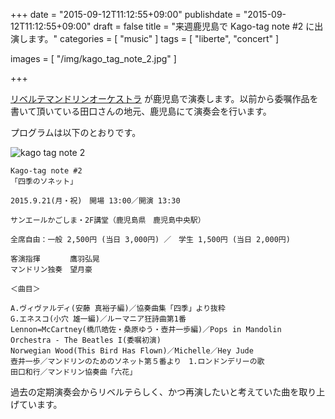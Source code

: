 +++
date = "2015-09-12T11:12:55+09:00"
publishdate = "2015-09-12T11:12:55+09:00"
draft = false
title = "来週鹿児島で Kago-tag note #2 に出演します。"
categories = [ "music" ]
tags = [ "liberte", "concert" ]

images = [ "/img/kago_tag_note_2.jpg" ]

+++

[リベルテマンドリンオーケストラ](http://www.liberte-mandolin.com/) が鹿児島で演奏します。以前から委嘱作品を書いて頂いている田口さんの地元、鹿児島にて演奏会を行います。

プログラムは以下のとおりです。

![kago tag note 2](/img/kago_tag_note_2.jpg)

```
Kago-tag note #2
「四季のソネット」

2015.9.21(月・祝)　開場 13:00／開演 13:30

サンエールかごしま・2F講堂（鹿児島県　鹿児島中央駅）

全席自由：一般 2,500円 (当日 3,000円) ／　学生 1,500円 (当日 2,000円)

客演指揮　　　　鷹羽弘晃
マンドリン独奏　望月豪

＜曲目＞

A.ヴィヴァルディ(安藤 真裕子編)／協奏曲集「四季」より抜粋
G.エネスコ(小穴 雄一編)／ルーマニア狂詩曲第1番
Lennon=McCartney(橋爪皓佐・桑原ゆう・壺井一歩編)／Pops in Mandolin Orchestra - The Beatles I(委嘱初演)
Norwegian Wood(This Bird Has Flown)／Michelle／Hey Jude
壺井一歩／マンドリンのためのソネット第５番より　1.ロンドンデリーの歌
田口和行／マンドリン協奏曲「六花」
```

過去の定期演奏会からリベルテらしく、かつ再演したいと考えていた曲を取り上げています。
